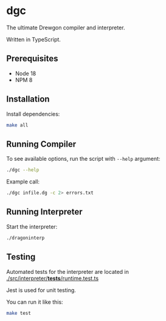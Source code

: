 # dgc

The ultimate Drewgon compiler and interpreter.

Written in TypeScript.

## Prerequisites

- Node 18
- NPM 8

## Installation

Install dependencies: 

```sh
make all
```

## Running Compiler

To see available options, run the script with `--help` argument:

```sh
./dgc --help
```

Example call:

```sh
./dgc infile.dg -c 2> errors.txt
```

## Running Interpreter

Start the interpreter:

```sh
./dragoninterp
```

## Testing

Automated tests for the interpreter are located in [./src/interpreter/__tests__/runtime.test.ts](./src/interpreter/__tests__/runtime.test.ts)

Jest is used for unit testing.

You can run it like this:

```sh
make test
```
